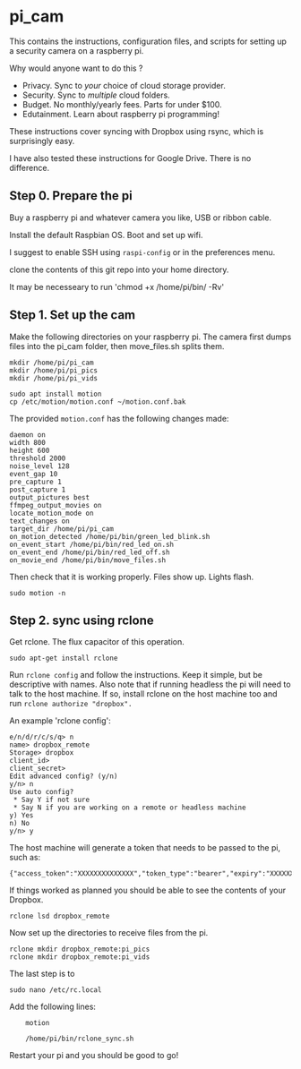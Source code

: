 # pi_cam

This contains the instructions, configuration files, and scripts for setting up a security camera on a raspberry pi.

Why would anyone want to do this ?
- Privacy. Sync to *your* choice of cloud storage provider.
- Security. Sync to *multiple* cloud folders.
- Budget. No monthly/yearly fees. Parts for under $100.
- Edutainment. Learn about raspberry pi programming!
    
    
These instructions cover syncing with Dropbox using rsync, which is surprisingly easy.

I have also tested these instructions for Google Drive. There is no difference.


## Step 0. Prepare the pi

Buy a raspberry pi and whatever camera you like, USB or ribbon cable.

Install the default Raspbian OS. Boot and set up wifi.

I suggest to enable SSH using `raspi-config` or in the preferences menu.

clone the contents of this git repo into your home directory.


It may be necesseary to run 'chmod +x /home/pi/bin/ -Rv'


## Step 1. Set up the cam


Make the following directories on your raspberry pi.
The camera first dumps files into the pi_cam folder, then move_files.sh splits them.

    mkdir /home/pi/pi_cam
    mkdir /home/pi/pi_pics
    mkdir /home/pi/pi_vids

    sudo apt install motion
    cp /etc/motion/motion.conf ~/motion.conf.bak

The provided `motion.conf` has the following changes made:

    daemon on
    width 800
    height 600
    threshold 2000
    noise_level 128
    event_gap 10
    pre_capture 1
    post_capture 1
    output_pictures best
    ffmpeg_output_movies on
    locate_motion_mode on
    text_changes on 
    target_dir /home/pi/pi_cam
    on_motion_detected /home/pi/bin/green_led_blink.sh
    on_event_start /home/pi/bin/red_led_on.sh
    on_event_end /home/pi/bin/red_led_off.sh
    on_movie_end /home/pi/bin/move_files.sh

Then check that it is working properly. Files show up. Lights flash.

    sudo motion -n



## Step 2. sync using rclone

Get rclone. The flux capacitor of this operation.

    sudo apt-get install rclone

Run `rclone config` and follow the instructions.
Keep it simple, but be descriptive with names.
Also note that if running headless the pi will need to talk to the host machine.
If so, install rclone on the host machine too and run `rclone authorize "dropbox".`

An example 'rclone config':

    e/n/d/r/c/s/q> n
    name> dropbox_remote
    Storage> dropbox
    client_id> 
    client_secret> 
    Edit advanced config? (y/n)
    y/n> n
    Use auto config?
     * Say Y if not sure
     * Say N if you are working on a remote or headless machine
    y) Yes
    n) No
    y/n> y


The host machine will generate a token that needs to be passed to the pi, such as:

    {"access_token":"XXXXXXXXXXXXXX","token_type":"bearer","expiry":"XXXXXXXX"}


If things worked as planned you should be able to see the contents of your Dropbox.

    rclone lsd dropbox_remote

Now set up the directories to receive files from the pi.

    rclone mkdir dropbox_remote:pi_pics
    rclone mkdir dropbox_remote:pi_vids


The last step is to 

    sudo nano /etc/rc.local

Add the following lines:

        motion

        /home/pi/bin/rclone_sync.sh


Restart your pi and you should be good to go!

